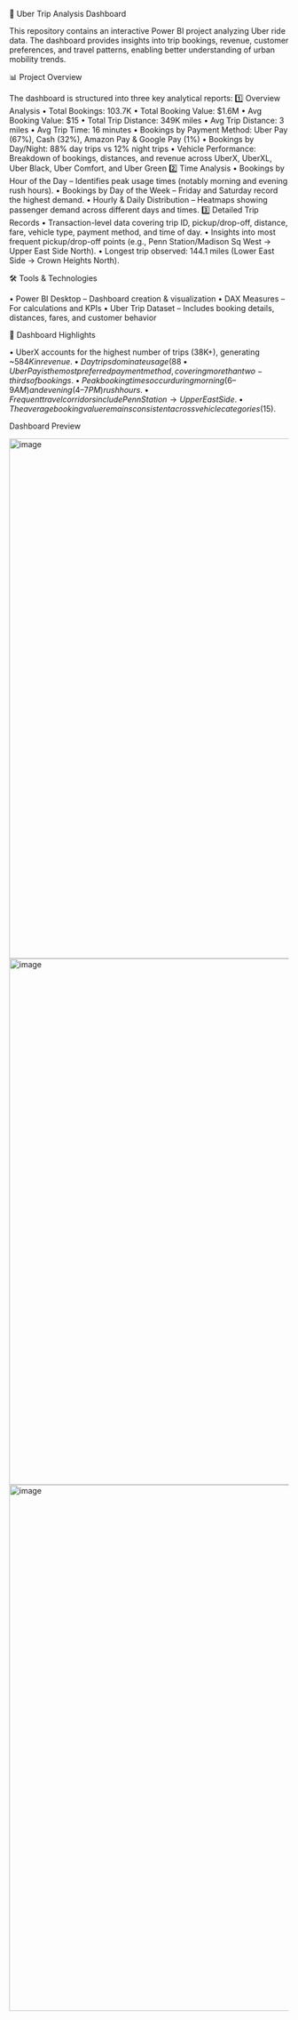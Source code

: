 🚖 Uber Trip Analysis Dashboard

This repository contains an interactive Power BI project analyzing Uber ride data.
The dashboard provides insights into trip bookings, revenue, customer preferences, and travel patterns, enabling better understanding of urban mobility trends.

📊 Project Overview

The dashboard is structured into three key analytical reports:
1️⃣ Overview Analysis
  •	Total Bookings: 103.7K
  •	Total Booking Value: $1.6M
  •	Avg Booking Value: $15
  •	Total Trip Distance: 349K miles
  •	Avg Trip Distance: 3 miles
  •	Avg Trip Time: 16 minutes
  •	Bookings by Payment Method: Uber Pay (67%), Cash (32%), Amazon Pay & Google Pay (1%)
  •	Bookings by Day/Night: 88% day trips vs 12% night trips
  •	Vehicle Performance: Breakdown of bookings, distances, and revenue across UberX, UberXL, Uber Black, Uber Comfort, and Uber Green
2️⃣ Time Analysis
  •	Bookings by Hour of the Day – Identifies peak usage times (notably morning and evening rush hours).
  •	Bookings by Day of the Week – Friday and Saturday record the highest demand.
  •	Hourly & Daily Distribution – Heatmaps showing passenger demand across different days and times.
3️⃣ Detailed Trip Records
  •	Transaction-level data covering trip ID, pickup/drop-off, distance, fare, vehicle type, payment method, and time of day.
  •	Insights into most frequent pickup/drop-off points (e.g., Penn Station/Madison Sq West → Upper East Side North).
  •	Longest trip observed: 144.1 miles (Lower East Side → Crown Heights North).

🛠️ Tools & Technologies
 
  •	Power BI Desktop – Dashboard creation & visualization
  •	DAX Measures – For calculations and KPIs
  •	Uber Trip Dataset – Includes booking details, distances, fares, and customer behavior

📸 Dashboard Highlights
  
  •	UberX accounts for the highest number of trips (38K+), generating ~$584K in revenue.
  •	Day trips dominate usage (88%), while night trips make up only 12%.
  •	Uber Pay is the most preferred payment method, covering more than two-thirds of bookings.
  •	Peak booking times occur during morning (6–9 AM) and evening (4–7 PM) rush hours.
  •	Frequent travel corridors include Penn Station → Upper East Side.
  •	The average booking value remains consistent across vehicle categories ($15).

Dashboard Preview

<img width="1621" height="936" alt="image" src="https://github.com/user-attachments/assets/8c333808-e02a-4825-9f21-b40c8e77490e" />

<img width="1632" height="947" alt="image" src="https://github.com/user-attachments/assets/198d9cea-e546-4d73-a1bc-d6c5549234d8" />

<img width="1631" height="947" alt="image" src="https://github.com/user-attachments/assets/91504709-b63b-4846-8335-a40466c5599a" />
